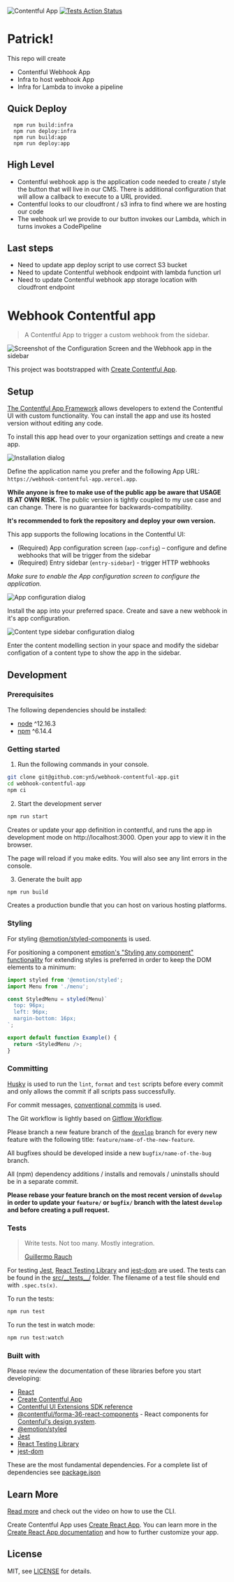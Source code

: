 ![Contentful App](https://img.shields.io/badge/Contentful-App-blue)
[![Tests Action Status](https://github.com/yn5/webhook-contentful-app/workflows/Tests/badge.svg)](https://github.com/yn5/webhook-contentful-app/actions)

# Patrick!

This repo will create

- Contentful Webhook App
- Infra to host webhook App
- Infra for Lambda to invoke a pipeline

## Quick Deploy
```
  npm run build:infra
  npm run deploy:infra
  npm run build:app
  npm run deploy:app
```

## High Level

- Contentful webhook app is the application code needed to create / style the button that will live in our CMS. There is additional configuration that will allow a callback to execute to a URL provided.
- Contentful looks to our cloudfront / s3 infra to find where we are hosting our code
- The webhook url we provide to our button invokes our Lambda, which in turns invokes a CodePipeline


## Last steps
- Need to update app deploy script to use correct S3 bucket
- Need to update Contentful webhook endpoint with lambda function url
- Need to update Contentful webhook app storage location with cloudfront endpoint

# Webhook Contentful app

> A Contentful App to trigger a custom webhook from the sidebar.

![Screenshot of the Configuration Screen and the Webhook app in the sidebar](./screenshot.png)

This project was bootstrapped with [Create Contentful App](https://github.com/contentful/create-contentful-app).

## Setup

[The Contentful App Framework](https://www.contentful.com/developers/docs/extensibility/app-framework/) allows developers to extend the Contentful UI with custom functionality. You can install the app and use its hosted version without editing any code.

To install this app head over to your organization settings and create a new app.

![Installation dialog](./docs/installation.png)

Define the application name you prefer and the following App URL: `https://webhook-contentful-app.vercel.app`.

**While anyone is free to make use of the public app be aware that USAGE IS AT OWN RISK.** The public version is tightly coupled to my use case and can change. There is no guarantee for backwards-compatibility.

**It's recommended to fork the repository and deploy your own version.**

This app supports the following locations in the Contentful UI:

- (Required) App configuration screen (`app-config`) – configure and define webhooks that will be trigger from the sidebar
- (Required) Entry sidebar (`entry-sidebar`) - trigger HTTP webhooks

_Make sure to enable the App configuration screen to configure the application._

![App configuration dialog](./docs/app-config.png)

Install the app into your preferred space. Create and save a new webhook in it's app configuration.

![Content type sidebar configuration dialog](./docs/sidebar-config.png)

Enter the content modelling section in your space and modify the sidebar configation of a content type to show the app in the sidebar.

## Development

### Prerequisites

The following dependencies should be installed:

- [node](https://nodejs.org/en/) ^12.16.3
- [npm](https://www.npmjs.com/) ^6.14.4

### Getting started

1. Run the following commands in your console.

```bash
git clone git@github.com:yn5/webhook-contentful-app.git
cd webhook-contentful-app
npm ci
```

2. Start the development server

```bash
npm run start
```

Creates or update your app definition in contentful, and runs the app in development mode on http://localhost:3000.
Open your app to view it in the browser.

The page will reload if you make edits. You will also see any lint errors in the console.

3. Generate the built app

```bash
npm run build
```

Creates a production bundle that you can host on various hosting platforms.

### Styling

For styling [@emotion/styled-components](https://emotion.sh/docs/styled) is used.

For positioning a component [emotion's "Styling any component" functionality](https://emotion.sh/docs/styled#styling-any-component) for extending styles is preferred in order to keep the DOM elements to a minimum:

```javascript
import styled from '@emotion/styled';
import Menu from './menu';

const StyledMenu = styled(Menu)`
  top: 96px;
  left: 96px;
  margin-bottom: 16px;
`;

export default function Example() {
  return <StyledMenu />;
}
```

### Committing

[Husky](https://github.com/typicode/husky) is used to run the `lint`, `format` and `test` scripts before every commit and only allows the commit if all scripts pass successfully.

For commit messages, [conventional commits](https://www.conventionalcommits.org/) is used.

The Git workflow is lightly based on [Gitflow Workflow](https://www.atlassian.com/git/tutorials/comparing-workflows/gitflow-workflow).

Please branch a new feature branch of the [`develop`](https://github.com/edenspiekermann-amsterdam/elsevier-health-student-hub.git) branch for every new feature with the following title: `feature/name-of-the-new-feature`.

All bugfixes should be developed inside a new `bugfix/name-of-the-bug` branch.

All (npm) dependency additions / installs and removals / uninstalls should be in a separate commit.

**Please rebase your feature branch on the most recent version of `develop` in order to update your `feature/` or `bugfix/` branch with the latest `develop` and before creating a pull request.**

### Tests

> Write tests. Not too many. Mostly integration.
>
> [Guillermo Rauch](https://twitter.com/rauchg/status/807626710350839808)

For testing [Jest](https://jestjs.io/), [React Testing Library](https://testing-library.com/docs/react-testing-library/intro) and [jest-dom](https://github.com/testing-library/jest-dom/) are used. The tests can be found in the [src/\_\_tests\_\_/](src/__tests__/) folder. The filename of a test file should end with `.spec.ts(x)`.

To run the tests:

```bash
npm run test
```

To run the test in watch mode:

```bash
npm run test:watch
```

### Built with

Please review the documentation of these libraries before you start developing:

- [React](https://reactjs.org/)
- [Create Contentful App](https://github.com/contentful/create-contentful-app)
- [Contentful UI Extensions SDK reference](https://www.contentful.com/developers/docs/extensibility/ui-extensions/sdk-reference/)
- [@contentful/forma-36-react-components](https://github.com/contentful/forma-36) - React components for [Contenful's design system](https://f36.contentful.com/).
- [@emotion/styled](https://emotion.sh/docs/styled)
- [Jest](https://jestjs.io/)
- [React Testing Library](https://testing-library.com/docs/react-testing-library/intro)
- [jest-dom](https://github.com/testing-library/jest-dom/)

These are the most fundamental dependencies. For a complete list of dependencies see [package.json](package.json)

## Learn More

[Read more](https://www.contentful.com/developers/docs/extensibility/app-framework/create-contentful-app/) and check out the video on how to use the CLI.

Create Contentful App uses [Create React App](https://create-react-app.dev/). You can learn more in the [Create React App documentation](https://facebook.github.io/create-react-app/docs/getting-started) and how to further customize your app.

## License

MIT, see [LICENSE](LICENSE) for details.
